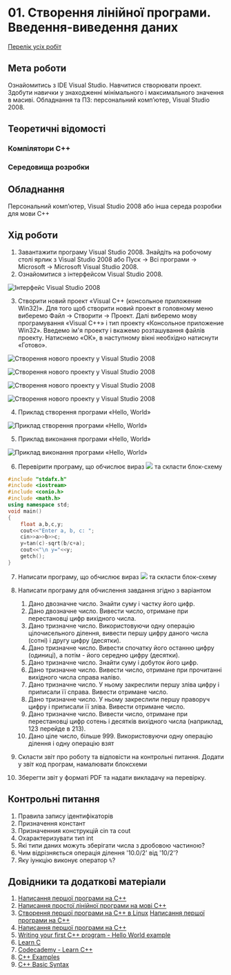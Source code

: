 # 01. Створення лінійної програми. Введення-виведення даних

[Перелік усіх робіт](README.md)

## Мета роботи 

Ознайомитись з IDE Visual Studio. Навчитися створювати проект. Здобути навички у знаходженнi мінімального і максимального значення в масиві.
Обладнання та ПЗ: персональний комп’ютер, Visual Studio 2008.

## Теоретичні відомості

### Компілятори С++

### Середовища розробки

## Обладнання

Персональний комп’ютер, Visual Studio 2008 або інша середа розробки для мови C++

## Хід роботи

1. Завантажити програму Visual Studio 2008. Знайдіть на робочому столі ярлик з Visual Studio 2008 або Пуск → Всі програми → Microsoft → Microsoft Visual Studio 2008.
2.	Ознайомитися з інтерфейсом Visual Studio 2008.

![Інтерфейс Visual Studio 2008](img/01-010.png)

3.	Створити новий проект «Visual C++ (консольное приложение Win32)». Для того щоб створити новий проект в головному меню виберемо Файл → Cтворити → Проект. Далі виберемо мову програмування «Visual C++» і тип проекту «Консольное приложение Win32». Введемо ім'я проекту і вкажемо розташування файлів проекту. Натиснемо «ОК», в наступному вікні необхідно натиснути «Готово».

![Створення нового проекту у Visual Studio 2008](img/01-020.png)

![Створення нового проекту у Visual Studio 2008](img/01-030.png)

![Створення нового проекту у Visual Studio 2008](img/01-040.png)

![Створення нового проекту у Visual Studio 2008](img/01-050.png)

4.	Приклад створення програми «Hello, World» 

![Приклад створення програми «Hello, World»](img/01-060.png)

5.	Приклад виконання програми «Hello, World» 

![Приклад виконання програми «Hello, World»](img/01-070.png)

6.	Перевірити програму, що обчислює вираз ![](img/01-085.gif) та скласти блок-схему

```cpp
#include "stdafx.h"
#include <iostream>
#include <conio.h>
#include <math.h>
using namespace std;
void main()
{
	float a,b,c,y;
	cout<<"Enter a, b, c: ";
	cin>>a>>b>>c;
	y=tan(c)-sqrt(b/c+a);
	cout<<"\n y="<<y;
	getch();  
}
```

7.	Написати програму, що обчислює вираз ![](img/01-095.gif) та скласти блок-схему

8.  Написати програму для обчислення завдання згідно з варіантом
	1. Дано двозначне число. Знайти суму і частку його цифр.
	2. Дано двозначне число. Вивести число, отримане при перестановці цифр
	вихідного числа.
	3. Дано тризначне число. Використовуючи одну операцію цілочисельного
	ділення, вивести першу цифру даного числа (сотні) і другу цифру (десятки).
	4. Дано тризначне число. Вивести спочатку його останню цифру (одиниці), а
	потім - його середню цифру (десятки).
	5. Дано тризначне число. Знайти суму і добуток його цифр.
	6. Дано тризначне число. Вивести число, отримане при прочитанні вихідного
	числа справа наліво.
	7. Дано тризначне число. У ньому закреслили першу зліва цифру і приписали її
	справа. Вивести отримане число.
	8. Дано тризначне число. У ньому закреслили першу праворуч цифру і
	приписали її зліва. Вивести отримане число.
	9. Дано тризначне число. Вивести число, отримане при перестановці цифр
	сотень і десятків вихідного числа (наприклад, 123 перейде в 213).
	10. Дано ціле число, більше 999. Використовуючи одну операцію ділення і одну
	операцію взят


9. Скласти звіт про роботу та відповісти на контрольні питання. Додати у звіт код програм, намалювати блоксхеми
10. Зберегти звіт у форматі PDF та надати викладачу на перевірку.

## Контрольні питання

1.	Правила запису ідентифікаторів
2.	Призначення констант
3.	Призначенния конструкцій cin та cout
4.	Охарактеризувати тип int
5.  Які типи даних можуть зберігати числа з дробовою частиною?
6.  Чим відрізняється операція ділення '10.0/2' від '10/2'?
7.  Яку іункцію виконує оператор `%`?

## Довідники та додаткові матеріали

1. [Написання першої програми на С++](https://codeguida.com/post/668/) 
2. [Написання простої лінійної програми на мові С++](https://stud.com.ua/254838/programuvannia/napysannia-prohramy-na-movie-c-yak-napisaty-prostu-linijnu-prohramu) 
3. [Створення першої програми на С++ в Linux](https://code-maven.com/create-your-first-c-plus-plus-program-on-linux) [Написання першої програми на С++](https://studway.com.ua/cplusplus/persha-programa-na-c-) 
4. [Написання першої програми на С++](https://uchitelya.com/programming/cpp/first-program) 
5. [Writing your first C++ program - Hello World example](https://www.geeksforgeeks.org/writing-first-c-program-hello-world-example/) 
6. [Learn C](https://www.learn-c.org/) 
7. [Codecademy - Learn C++](https://www.codecademy.com/learn/learn-c-plus-plus) 
8. [C++ Examples](https://www.programiz.com/cpp-programming/examples) 
9. [C++ Basic Syntax](https://www.tutorialspoint.com/cplusplus/cpp_basic_syntax.htm)